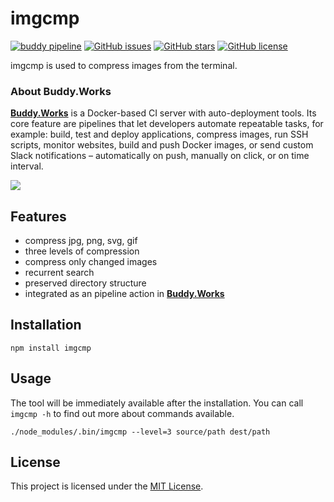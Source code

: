 
imgcmp
==============================================================================
[![buddy pipeline](https://app.buddy.works/hi-there/imgcmp/pipelines/pipeline/205313/badge.svg?token=e8b8f0081f207b429dc2802fa29c9599964cdc62907097473e1c0bd58ec929e2 "buddy pipeline")](https://app.buddy.works/hi-there/imgcmp/pipelines/pipeline/205313)
[![GitHub issues](https://img.shields.io/github/issues/buddy-works/imgcmp.svg)](https://github.com/buddy-works/imgcmp/issues)
[![GitHub stars](https://img.shields.io/github/stars/buddy-works/imgcmp.svg)](https://github.com/buddy-works/imgcmp/stargazers)
[![GitHub license](https://img.shields.io/badge/license-MIT-blue.svg)](https://raw.githubusercontent.com/buddy-works/imgcmp/master/LICENSE)

imgcmp is used to compress images from the terminal.

### About Buddy.Works

[**Buddy.Works**](https://buddy.works/) is a Docker-based CI server with auto-deployment tools. Its core feature are pipelines that let developers automate repeatable tasks, for example: build, test and deploy applications, compress images, run SSH scripts, monitor websites, build and push Docker images, or send custom Slack notifications – automatically on push, manually on click, or on time interval.

![](https://buddy.works/data/blog/_images/pipelines/pipelines-5.gif)

Features
------------------------------------------------------------------------------
- compress jpg, png, svg, gif
- three levels of compression
- compress only changed images
- recurrent search
- preserved directory structure 
- integrated as an pipeline action in [**Buddy.Works**](https://buddy.works/)


Installation
------------------------------------------------------------------------------
```
npm install imgcmp
```

Usage
------------------------------------------------------------------------------

The tool will be immediately available after the installation.
You can call `imgcmp -h` to find out more about commands available.

```
./node_modules/.bin/imgcmp --level=3 source/path dest/path
```

License
------------------------------------------------------------------------------

This project is licensed under the [MIT License](LICENSE).
